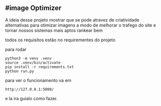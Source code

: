 #image Optimizer
--
A ideia desse projeto mostrar que se pode atravez de criatividade alternativas para otimizar imagens a modo de melhorar o trafego do site 
e tornar nossos sistemas mais aptos rankear bem 


todos os requisitos estão no requirementes do projeto

para rodar 
```
python3 -m venv .venv
source .venv/bin/activate
pip install -r requirements.txt
python run.py
```

para ver o funcionamento va em 
```
http://127.0.0.1:5000/ 
```

e la ira guialo como fazer.